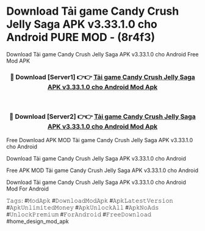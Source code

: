 # Download Tải game Candy Crush Jelly Saga APK v3.33.1.0 cho Android PURE MOD - (8r4f3)
Download Tải game Candy Crush Jelly Saga APK v3.33.1.0 cho Android Free Mod APK

<div align="center">
<h3>🔴 Download [Server1] 👉👉 <a href="https://apk-comot.site?title=Tải_game_Candy_Crush_Jelly_Saga_APK_v3.33.1.0_cho_Android">Tải game Candy Crush Jelly Saga APK v3.33.1.0 cho Android Mod Apk</a></h3><br>

<h3>🔴 Download [Server2] 👉👉 <a href="https://apk-comot.site?title=Tải_game_Candy_Crush_Jelly_Saga_APK_v3.33.1.0_cho_Android">Tải game Candy Crush Jelly Saga APK v3.33.1.0 cho Android Mod Apk</a></h3>
</div>


Free Download APK MOD Tải game Candy Crush Jelly Saga APK v3.33.1.0 cho Android

Download Tải game Candy Crush Jelly Saga APK v3.33.1.0 cho Android 

Free APK MOD Tải game Candy Crush Jelly Saga APK v3.33.1.0 cho Android 

Download Tải game Candy Crush Jelly Saga APK v3.33.1.0 cho Android Mod For Android

𝚃𝚊𝚐𝚜: #𝙼𝚘𝚍𝙰𝚙𝚔 #𝙳𝚘𝚠𝚗𝚕𝚘𝚊𝚍𝙼𝚘𝚍𝙰𝚙𝚔 #𝙰𝚙𝚔𝙻𝚊𝚝𝚎𝚜𝚝𝚅𝚎𝚛𝚜𝚒𝚘𝚗 #𝙰𝚙𝚔𝚄𝚗𝚕𝚒𝚖𝚒𝚝𝚎𝚍𝙼𝚘𝚗𝚎𝚢 #𝙰𝚙𝚔𝚄𝚗𝚕𝚘𝚌𝚔𝙰𝚕𝚕 #𝙰𝚙𝚔𝙽𝚘𝙰𝚍𝚜 #𝚄𝚗𝚕𝚘𝚌𝚔𝙿𝚛𝚎𝚖𝚒𝚞𝚖 #𝙵𝚘𝚛𝙰𝚗𝚍𝚛𝚘𝚒𝚍 #𝙵𝚛𝚎𝚎𝙳𝚘𝚠𝚗𝚕𝚘𝚊𝚍 #home_design_mod_apk